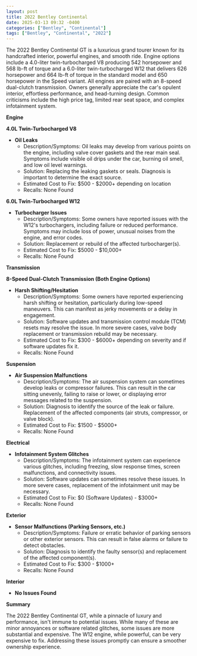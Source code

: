 ```yaml
---
layout: post
title: 2022 Bentley Continental
date: 2025-03-13 09:32 -0400
categories: ["Bentley", "Continental"]
tags: ["Bentley", "Continental", "2022"]
---
```

The 2022 Bentley Continental GT is a luxurious grand tourer known for its handcrafted interior, powerful engines, and smooth ride. Engine options include a 4.0-liter twin-turbocharged V8 producing 542 horsepower and 568 lb-ft of torque and a 6.0-liter twin-turbocharged W12 that delivers 626 horsepower and 664 lb-ft of torque in the standard model and 650 horsepower in the Speed variant. All engines are paired with an 8-speed dual-clutch transmission. Owners generally appreciate the car's opulent interior, effortless performance, and head-turning design. Common criticisms include the high price tag, limited rear seat space, and complex infotainment system.

**Engine**

**4.0L Twin-Turbocharged V8**

*   **Oil Leaks**
    *   Description/Symptoms: Oil leaks may develop from various points on the engine, including valve cover gaskets and the rear main seal. Symptoms include visible oil drips under the car, burning oil smell, and low oil level warnings.
    *   Solution: Replacing the leaking gaskets or seals. Diagnosis is important to determine the exact source.
    *   Estimated Cost to Fix: $500 - $2000+ depending on location
    *   Recalls: None Found

**6.0L Twin-Turbocharged W12**

*   **Turbocharger Issues**
    *   Description/Symptoms: Some owners have reported issues with the W12's turbochargers, including failure or reduced performance. Symptoms may include loss of power, unusual noises from the engine, and error codes.
    *   Solution: Replacement or rebuild of the affected turbocharger(s).
    *   Estimated Cost to Fix: $5000 - $10,000+
    *   Recalls: None Found

**Transmission**

**8-Speed Dual-Clutch Transmission (Both Engine Options)**

*   **Harsh Shifting/Hesitation**
    *   Description/Symptoms: Some owners have reported experiencing harsh shifting or hesitation, particularly during low-speed maneuvers. This can manifest as jerky movements or a delay in engagement.
    *   Solution: Software updates and transmission control module (TCM) resets may resolve the issue. In more severe cases, valve body replacement or transmission rebuild may be necessary.
    *   Estimated Cost to Fix: $300 - $6000+ depending on severity and if software updates fix it.
    *   Recalls: None Found

**Suspension**

*   **Air Suspension Malfunctions**
    *   Description/Symptoms: The air suspension system can sometimes develop leaks or compressor failures. This can result in the car sitting unevenly, failing to raise or lower, or displaying error messages related to the suspension.
    *   Solution: Diagnosis to identify the source of the leak or failure. Replacement of the affected components (air struts, compressor, or valve block).
    *   Estimated Cost to Fix: $1500 - $5000+
    *   Recalls: None Found

**Electrical**

*   **Infotainment System Glitches**
    *   Description/Symptoms: The infotainment system can experience various glitches, including freezing, slow response times, screen malfunctions, and connectivity issues.
    *   Solution: Software updates can sometimes resolve these issues. In more severe cases, replacement of the infotainment unit may be necessary.
    *   Estimated Cost to Fix: $0 (Software Updates) - $3000+
    *   Recalls: None Found

**Exterior**

*   **Sensor Malfunctions (Parking Sensors, etc.)**
    *   Description/Symptoms: Failure or erratic behavior of parking sensors or other exterior sensors. This can result in false alarms or failure to detect obstacles.
    *   Solution: Diagnosis to identify the faulty sensor(s) and replacement of the affected component(s).
    *   Estimated Cost to Fix: $300 - $1000+
    *   Recalls: None Found

**Interior**

*   **No Issues Found**

**Summary**

The 2022 Bentley Continental GT, while a pinnacle of luxury and performance, isn't immune to potential issues. While many of these are minor annoyances or software related glitches, some issues are more substantial and expensive. The W12 engine, while powerful, can be very expensive to fix. Addressing these issues promptly can ensure a smoother ownership experience.

